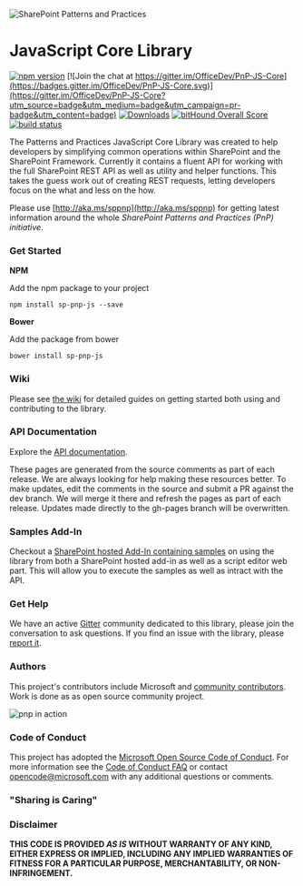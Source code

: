 ![SharePoint Patterns and Practices](https://devofficecdn.azureedge.net/media/Default/PnP/sppnp.png)

# JavaScript Core Library

[![npm version](https://badge.fury.io/js/sp-pnp-js.svg)](https://badge.fury.io/js/sp-pnp-js) [![Join the chat at https://gitter.im/OfficeDev/PnP-JS-Core](https://badges.gitter.im/OfficeDev/PnP-JS-Core.svg)](https://gitter.im/OfficeDev/PnP-JS-Core?utm_source=badge&utm_medium=badge&utm_campaign=pr-badge&utm_content=badge) [![Downloads](https://img.shields.io/npm/dm/sp-pnp-js.svg)](https://www.npmjs.com/package/sp-pnp-js) [![bitHound Overall Score](https://www.bithound.io/github/SharePoint/PnP-JS-Core/badges/score.svg)](https://www.bithound.io/github/SharePoint/PnP-JS-Core) [![build status](https://travis-ci.org/SharePoint/PnP-JS-Core.svg?branch=master)](https://travis-ci.org/SharePoint/PnP-JS-Core)

The Patterns and Practices JavaScript Core Library was created to help developers by simplifying common operations within SharePoint and the SharePoint Framework. Currently it contains a fluent API for working with the full SharePoint REST API as well as utility and helper functions. This takes the guess work out of creating REST requests, letting developers focus on the what and less on the how.

Please use [http://aka.ms/sppnp](http://aka.ms/sppnp) for getting latest information around the whole *SharePoint Patterns and Practices (PnP) initiative*.

### Get Started

**NPM**

Add the npm package to your project

    npm install sp-pnp-js --save

**Bower**

Add the package from bower

    bower install sp-pnp-js

### Wiki

Please see [the wiki](https://github.com/SharePoint/PnP-JS-Core/wiki) for detailed guides on getting started both using and contributing to the library.

### API Documentation

Explore the [API documentation](https://sharepoint.github.io/PnP-JS-Core/).

These pages are generated from the source comments as part of each release. We are always looking for help making these resources better. To make updates, edit the comments in the source and submit a PR against the dev branch. We will merge it there and refresh the pages as part of each release. Updates made directly to the gh-pages branch will be overwritten.

### Samples Add-In

Checkout a [SharePoint hosted Add-In containing samples](https://github.com/OfficeDev/PnP/tree/dev/Samples/SharePoint.pnp-js-core) on using the library from both a SharePoint hosted add-in as well as a script editor web part. This will allow you to execute the samples as well as intract with the API.

### Get Help

We have an active [Gitter](https://gitter.im/OfficeDev/PnP-JS-Core) community dedicated to this library, please join the conversation to ask questions. If you find an issue with the library, please [report it](https://github.com/OfficeDev/PnP-JS-Core/issues).

### Authors
This project's contributors include Microsoft and [community contributors](AUTHORS). Work is done as as open source community project.

![pnp in action](http://i.imgur.com/TGT3Xs2.gif)

### Code of Conduct
This project has adopted the [Microsoft Open Source Code of Conduct](https://opensource.microsoft.com/codeofconduct/). For more information see the [Code of Conduct FAQ](https://opensource.microsoft.com/codeofconduct/faq/) or contact [opencode@microsoft.com](mailto:opencode@microsoft.com) with any additional questions or comments.

### "Sharing is Caring"

### Disclaimer
**THIS CODE IS PROVIDED *AS IS* WITHOUT WARRANTY OF ANY KIND, EITHER EXPRESS OR IMPLIED, INCLUDING ANY IMPLIED WARRANTIES OF FITNESS FOR A PARTICULAR PURPOSE, MERCHANTABILITY, OR NON-INFRINGEMENT.**








